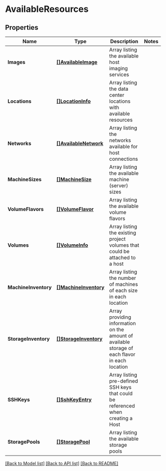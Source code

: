 # AvailableResources

## Properties

Name | Type | Description | Notes
------------ | ------------- | ------------- | -------------
**Images** | [**[]AvailableImage**](AvailableImage.md) | Array listing the available host imaging services | 
**Locations** | [**[]LocationInfo**](LocationInfo.md) | Array listing the data center locations with available resources | 
**Networks** | [**[]AvailableNetwork**](AvailableNetwork.md) | Array listing the networks available for host connections | 
**MachineSizes** | [**[]MachineSize**](MachineSize.md) | Array listing the available machine (server) sizes | 
**VolumeFlavors** | [**[]VolumeFlavor**](VolumeFlavor.md) | Array listing the available volume flavors | 
**Volumes** | [**[]VolumeInfo**](VolumeInfo.md) | Array listing the existing project volumes that could be attached to a host | 
**MachineInventory** | [**[]MachineInventory**](MachineInventory.md) | Array listing the number of machines of each size in each location | 
**StorageInventory** | [**[]StorageInventory**](StorageInventory.md) | Array providing information on the amount of available storage of each flavor in each location | 
**SSHKeys** | [**[]SshKeyEntry**](SSHKeyEntry.md) | Array listing pre-defined SSH keys that could be referenced when creating a Host | 
**StoragePools** | [**[]StoragePool**](StoragePool.md) | Array listing the available storage pools | 

[[Back to Model list]](../README.md#documentation-for-models) [[Back to API list]](../README.md#documentation-for-api-endpoints) [[Back to README]](../README.md)


